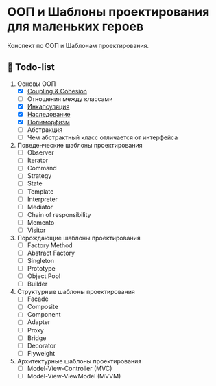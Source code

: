 # ООП и Шаблоны проектирования для маленьких героев

Конспект по ООП и Шаблонам проектирования. 

## 📃 Todo-list

1. Основы ООП
    - [x] [Coupling & Cohesion](ООП/01_02_Coupling_&_Cohesion.md)
    - [ ] Отношения между классами
    - [x] [Инкапсуляция](ООП/01_04_Инкапсуляция.md)
    - [x] [Наследование](ООП/01_05_Наследование.md)
    - [x] [Полиморфизм](ООП/01_06_Полиморфизм.md)
    - [ ] Абстракция
    - [ ] Чем абстрактный класс отличается от интерфейса
2. Поведенческие шаблоны проектирования
    - [ ] Observer
    - [ ] Iterator
    - [ ] Command
    - [ ] Strategy
    - [ ] State
    - [ ] Template
    - [ ] Interpreter
    - [ ] Mediator
    - [ ] Chain of responsibility
    - [ ] Memento
    - [ ] Visitor
4. Порождающие шаблоны проектирования
    - [ ] Factory Method
    - [ ] Abstract Factory
    - [ ] Singleton
    - [ ] Prototype
    - [ ] Object Pool
    - [ ] Builder
6. Структурные шаблоны проектирования
    - [ ] Facade
    - [ ] Composite
    - [ ] Component
    - [ ] Adapter
    - [ ] Proxy
    - [ ] Bridge
    - [ ] Decorator
    - [ ] Flyweight
7. Архитектурные шаблоны проектирования
    - [ ] Model-View-Controller (MVC)
    - [ ] Model-View-ViewModel (MVVM)
